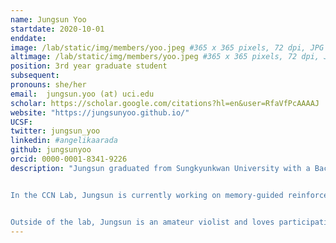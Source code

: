 ```yaml
---
name: Jungsun Yoo
startdate: 2020-10-01
enddate:
image: /lab/static/img/members/yoo.jpeg #365 x 365 pixels, 72 dpi, JPG
altimage: /lab/static/img/members/yoo.jpeg #365 x 365 pixels, 72 dpi, JPG
position: 3rd year graduate student
subsequent:
pronouns: she/her
email:  jungsun.yoo (at) uci.edu
scholar: https://scholar.google.com/citations?hl=en&user=RfaVfPcAAAAJ
website: "https://jungsunyoo.github.io/"
UCSF:
twitter: jungsun_yoo
linkedin: #angelikaarada
github: jungsunyoo
orcid: 0000-0001-8341-9226
description: "Jungsun graduated from Sungkyunkwan University with a Bachelor’s degree in Psychology and Philosophy. She obtained her M.Sc. degree in Social, Cognitive, and Affective Neuroscience from the Free University of Berlin, where she investigated the behavioral and neural interaction of domain-specific memory and value at the [Heekeren Lab](http://www.heekerenlab.org/). She also worked as an AI researcher in the [Computational Health Informatics Laboratory at the Asan Medical Center](https://www.chilab.kr/home) where she led research on explainable AI. 


In the CCN Lab, Jungsun is currently working on memory-guided reinforcement learning in humans, and in particular, how people employ online planning in various contexts. Jungsun's academic goal is to bridge the gap between learning mechanisms in biological and artificial agents. 


Outside of the lab, Jungsun is an amateur violist and loves participating in ensembles such as quartets or orchestras. She is also fascinated by various programming languages."
---
```


